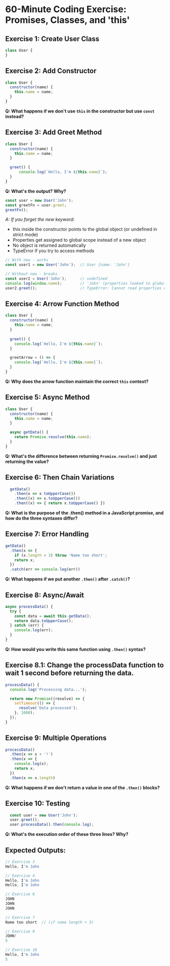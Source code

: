 # 60-Minute Coding Exercise: Promises, Classes, and 'this'

## Exercise 1: Create User Class
```javascript
class User {
}
```

## Exercise 2: Add Constructor
```javascript
class User {
  constructor(name) {
    this.name = name;
  }
}
```
**Q: What happens if we don't use `this` in the constructor but use `const` instead?**

## Exercise 3: Add Greet Method
```javascript
class User {
  constructor(name) {
    this.name = name;
  }

  greet() {
      console.log(`Hello, I'm ${this.name}`);
  }
}
```
**Q: What's the output? Why?**

```javascript
const user = new User('John');
const greetFn = user.greet;
greetFn();
```

*A: If you forget the new keyword:*
- this inside the constructor points to the global object (or undefined in strict mode)
- Properties get assigned to global scope instead of a new object
- No object is returned automatically
- TypeError if you try to access methods

```javascript
// With new - works
const user1 = new User('John');  // User {name: 'John'}

// Without new - breaks
const user2 = User('John');      // undefined
console.log(window.name);        // 'John' (properties leaked to global)
user2.greet();                   // TypeError: Cannot read properties of undefined
```

## Exercise 4: Arrow Function Method
```javascript
class User {
  constructor(name) {
    this.name = name;
  }
  
  greet() {
    console.log(`Hello, I'm ${this.name}`);
  }

  greetArrow = () => {
    console.log(`Hello, I'm ${this.name}`);
  }
}
```
**Q: Why does the arrow function maintain the correct `this` context?**

## Exercise 5: Async Method
```javascript
class User {
  constructor(name) {
    this.name = name;
  }

  async getData() {
    return Promise.resolve(this.name);
  }
}
```
**Q: What's the difference between returning `Promise.resolve()` and just returning the value?**

## Exercise 6: Then Chain Variations
```javascript
  getData()
    .then(x => x.toUpperCase())
    .then((x) => x.toUpperCase())
    .then((x) => { return x.toUpperCase() })
```
**Q: What is the purpose of the .then() method in a JavaScript promise, and how do the three syntaxes differ?**

## Exercise 7: Error Handling
```javascript
getData()
  .then(x => {
    if (x.length < 3) throw 'Name too short';
    return x;
  })
  .catch(err => console.log(err))
```
**Q: What happens if we put another `.then()` after `.catch()`?**

## Exercise 8: Async/Await
```javascript
async processData() {
  try {
    const data = await this.getData();
    return data.toUpperCase();
  } catch (err) {
    console.log(err);
  }
}
```
**Q: How would you write this same function using `.then()` syntax?**

## Exercise 8.1: Change the processData function to wait 1 second before returning the data.
```javascript
processData() {
  console.log('Processing data...');

  return new Promise((resolve) => {
    setTimeout(() => {
      resolve('Data processed');
    }, 1000);
  });
}
```

## Exercise 9: Multiple Operations
```javascript
processData()
  .then(x => x + '!')
  .then(x => {
    console.log(x);
    return x;
  })
  .then(x => x.length)
```
**Q: What happens if we don't return a value in one of the `.then()` blocks?**

## Exercise 10: Testing
```javascript
  const user = new User('John');
  user.greet();
  user.processData().then(console.log);
```
**Q: What's the execution order of these three lines? Why?**

## Expected Outputs:
```javascript
// Exercise 3
Hello, I'm John

// Exercise 4
Hello, I'm John
Hello, I'm John

// Exercise 6
JOHN
JOHN
JOHN

// Exercise 7
Name too short  // (if name length < 3)

// Exercise 9
JOHN!
5

// Exercise 10
Hello, I'm John
5
```
